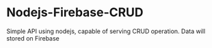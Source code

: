# Nodejs-Firebase-CRUD
Simple API using nodejs, capable of serving CRUD operation. Data will stored on Firebase
